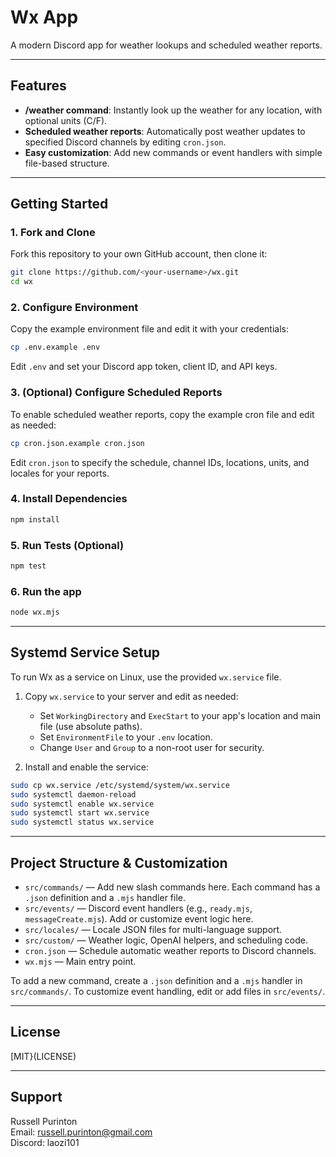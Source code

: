 # Wx App

A modern Discord app for weather lookups and scheduled weather reports.

---

## Features

- **/weather command**: Instantly look up the weather for any location, with optional units (C/F).
- **Scheduled weather reports**: Automatically post weather updates to specified Discord channels by editing `cron.json`.
- **Easy customization**: Add new commands or event handlers with simple file-based structure.

---

## Getting Started

### 1. Fork and Clone

Fork this repository to your own GitHub account, then clone it:

```sh
git clone https://github.com/<your-username>/wx.git
cd wx
```

### 2. Configure Environment

Copy the example environment file and edit it with your credentials:

```sh
cp .env.example .env
```

Edit `.env` and set your Discord app token, client ID, and API keys.

### 3. (Optional) Configure Scheduled Reports

To enable scheduled weather reports, copy the example cron file and edit as needed:

```sh
cp cron.json.example cron.json
```

Edit `cron.json` to specify the schedule, channel IDs, locations, units, and locales for your reports.

### 4. Install Dependencies

```sh
npm install
```

### 5. Run Tests (Optional)

```sh
npm test
```

### 6. Run the app

```sh
node wx.mjs
```

---

## Systemd Service Setup

To run Wx as a service on Linux, use the provided `wx.service` file.

1. Copy `wx.service` to your server and edit as needed:
   - Set `WorkingDirectory` and `ExecStart` to your app's location and main file (use absolute paths).
   - Set `EnvironmentFile` to your `.env` location.
   - Change `User` and `Group` to a non-root user for security.

2. Install and enable the service:

```sh
sudo cp wx.service /etc/systemd/system/wx.service
sudo systemctl daemon-reload
sudo systemctl enable wx.service
sudo systemctl start wx.service
sudo systemctl status wx.service
```

---

## Project Structure & Customization

- `src/commands/` — Add new slash commands here. Each command has a `.json` definition and a `.mjs` handler file.
- `src/events/` — Discord event handlers (e.g., `ready.mjs`, `messageCreate.mjs`). Add or customize event logic here.
- `src/locales/` — Locale JSON files for multi-language support.
- `src/custom/` — Weather logic, OpenAI helpers, and scheduling code.
- `cron.json` — Schedule automatic weather reports to Discord channels.
- `wx.mjs` — Main entry point.

To add a new command, create a `.json` definition and a `.mjs` handler in `src/commands/`. To customize event handling, edit or add files in `src/events/`.

---

## License

[MIT}(LICENSE)

---

## Support

Russell Purinton  
Email: <russell.purinton@gmail.com>  
Discord: laozi101
